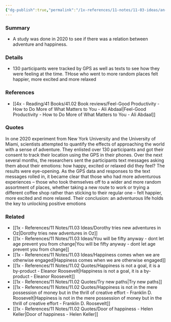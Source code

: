 ```yaml
---
{"dg-publish":true,"permalink":"/1x-references/11-notes/11-03-ideas/an-adventurous-life-is-a-happier-life/","title":"An adventurous life is a happier life","created":"2024-03-22T22:33:08.005+03:00","updated":"2024-03-22T22:36:31.279+03:00"}
---
```



### Summary
- A study was done in 2020 to see if there was a relation between adventure and happiness.

### Details
- 130 participants were tracked by GPS as well as texts to see how they were feeling at the time. THose who went to more random places felt happier, more excited and more relaxed

### References
- [[4x - Reading/41 Books/41.02 Book reviews/Feel-Good Productivity - How to Do More of What Matters to You - Ali Abdaal\|Feel-Good Productivity - How to Do More of What Matters to You - Ali Abdaal]]

### Quotes
In one 2020 experiment from New York University and the
University of Miami, scientists attempted to quantify the effects of approaching the world with a sense of adventure. They enlisted over 130 participants and got their consent to track their location using the GPS in their phones. Over the next several months, the researchers sent the participants text messages asking them about their emotions: how happy, excited or relaxed did they feel? The results were eye-opening. As the GPS data and responses to the text messages rolled in, it became clear that those who had more adventurous experiences – those who took themselves off to a wider and more random assortment of places, whether taking a new route to work or trying a different coffee shop rather than sticking to their regular one – felt happier, more excited and more relaxed. Their conclusion: an adventurous life holds the key to unlocking positive emotions

### Related
- [[1x - References/11 Notes/11.03 Ideas/Dorothy tries new adventures in Oz\|Dorothy tries new adventures in Oz]]
- [[1x - References/11 Notes/11.03 Ideas/You will be fifty anyway - dont let age prevent you from change\|You will be fifty anyway - dont let age prevent you from change]]
- [[1x - References/11 Notes/11.03 Ideas/Happiness comes when we are otherwise engaged\|Happiness comes when we are otherwise engaged]]
- [[1x - References/11 Notes/11.02 Quotes/Happiness is not a goal, it is a by-product - Eleanor Roosevelt\|Happiness is not a goal, it is a by-product - Eleanor Roosevelt]]
- [[1x - References/11 Notes/11.02 Quotes/Try new paths\|Try new paths]]
- [[1x - References/11 Notes/11.02 Quotes/Happiness is not in the mere possession of money but in the thrill of creative effort - Franklin D. Roosevelt\|Happiness is not in the mere possession of money but in the thrill of creative effort - Franklin D. Roosevelt]]
- [[1x - References/11 Notes/11.02 Quotes/Door of happiness - Helen Keller\|Door of happiness - Helen Keller]]
